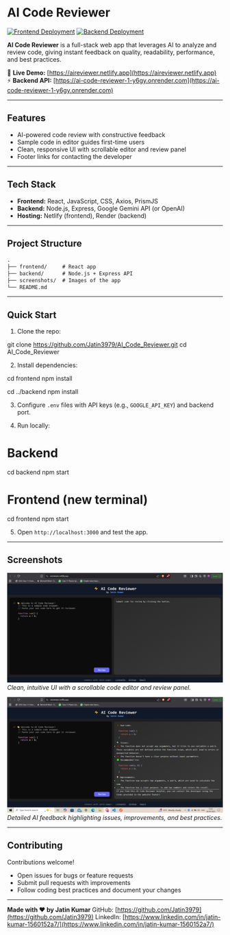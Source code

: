 # AI Code Reviewer

[![Frontend Deployment](https://img.shields.io/badge/Netlify-Deployed-brightgreen)](https://aireviewer.netlify.app)
[![Backend Deployment](https://img.shields.io/badge/Render-Deployed-blue)](https://ai-code-reviewer-1-y6gy.onrender.com)

**AI Code Reviewer** is a full-stack web app that leverages AI to analyze and review code, giving instant feedback on quality, readability, performance, and best practices.

🎯 **Live Demo:** [https://aireviewer.netlify.app](https://aireviewer.netlify.app)  
⚡ **Backend API:** [https://ai-code-reviewer-1-y6gy.onrender.com](https://ai-code-reviewer-1-y6gy.onrender.com)

---

## Features

- AI-powered code review with constructive feedback  
- Sample code in editor guides first-time users  
- Clean, responsive UI with scrollable editor and review panel  
- Footer links for contacting the developer  

---

## Tech Stack

- **Frontend:** React, JavaScript, CSS, Axios, PrismJS  
- **Backend:** Node.js, Express, Google Gemini API (or OpenAI)  
- **Hosting:** Netlify (frontend), Render (backend)

---

## Project Structure


```
.
├── frontend/     # React app
├── backend/      # Node.js + Express API
├── screenshots/  # Images of the app
└── README.md
```


---

## Quick Start

1. Clone the repo:


git clone https://github.com/Jatin3979/AI_Code_Reviewer.git
cd AI_Code_Reviewer


2. Install dependencies:


cd frontend
npm install

cd ../backend
npm install


3. Configure `.env` files with API keys (e.g., `GOOGLE_API_KEY`) and backend port.

4. Run locally:


# Backend
cd backend
npm start

# Frontend (new terminal)
cd frontend
npm start


5. Open `http://localhost:3000` and test the app.

---

## Screenshots

![Home Page](screenshots/Home.PNG)
*Clean, intuitive UI with a scrollable code editor and review panel.*

![Code Review Result](screenshots/review-result.PNG)
*Detailed AI feedback highlighting issues, improvements, and best practices.*

---

## Contributing

Contributions welcome!

* Open issues for bugs or feature requests
* Submit pull requests with improvements
* Follow coding best practices and document your changes

---


**Made with ❤️ by Jatin Kumar**
GitHub: [https://github.com/Jatin3979](https://github.com/Jatin3979)
LinkedIn: [https://www.linkedin.com/in/jatin-kumar-1560152a7/](https://www.linkedin.com/in/jatin-kumar-1560152a7/)






